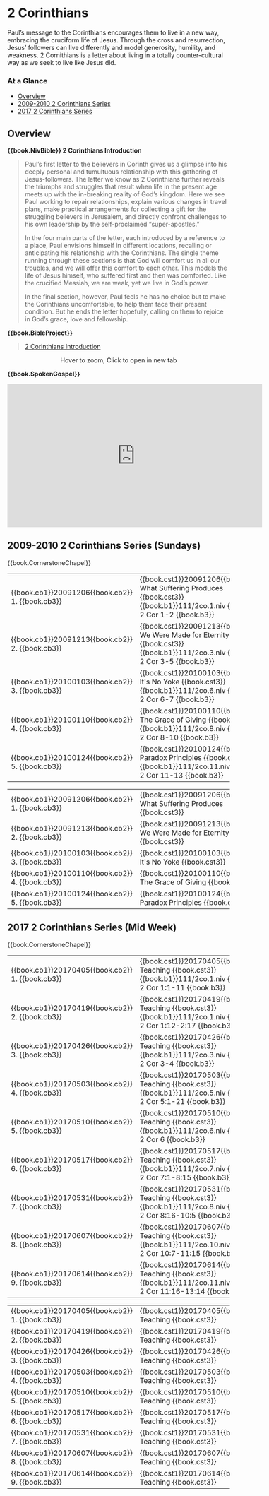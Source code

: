 
# 2 Corinthians

<script type="text/javascript" src="utils.js"></script>

Paul’s message to the Corinthians encourages them to live in a new
way, embracing the cruciform life of Jesus. Through the cross and
resurrection, Jesus’ followers can live differently and model
generosity, humility, and weakness. 2 Cornithians is a letter about
living in a totally counter-cultural way as we seek to live like Jesus
did.


### At a Glance

- [Overview](#overview)
- [2009-2010 2 Corinthians Series](#2009-2010-2-corinthians-series-sundays)
- [2017 2 Corinthians Series](#2017-2-corinthians-series-mid-week)


## Overview

**{{book.NivBible}} 2 Corinthians Introduction**

> Paul’s first letter to the believers in Corinth gives us a glimpse
> into his deeply personal and tumultuous relationship with this
> gathering of Jesus-followers. The letter we know as 2 Corinthians
> further reveals the triumphs and struggles that result when life in
> the present age meets up with the in-breaking reality of God’s
> kingdom. Here we see Paul working to repair relationships, explain
> various changes in travel plans, make practical arrangements for
> collecting a gift for the struggling believers in Jerusalem, and
> directly confront challenges to his own leadership by the
> self-proclaimed “super-apostles.”
> 
> In the four main parts of the letter, each introduced by a reference
> to a place, Paul envisions himself in different locations, recalling
> or anticipating his relationship with the Corinthians. The single
> theme running through these sections is that God will comfort us in
> all our troubles, and we will offer this comfort to each other. This
> models the life of Jesus himself, who suffered first and then was
> comforted. Like the crucified Messiah, we are weak, yet we live in
> God’s power.
> 
> In the final section, however, Paul feels he has no choice but to make
> the Corinthians uncomfortable, to help them face their present
> condition. But he ends the letter hopefully, calling on them to
> rejoice in God’s grace, love and fellowship.


**{{book.BibleProject}}**

> [2 Corinthians Introduction](https://bibleproject.com/explore/video/2-corinthians/)

<center>
  <figure>
    <div id="2Corinthians_BP"></div>
    <figcaption>Hover to zoom, Click to open in new tab</figcaption>
  </figure>
</center>
<script>
  addZoomableImage('2Corinthians_BP', '2Corinthians_BP.png', 75);
</script>

**{{book.SpokenGospel}}**

<p align="center">
  <iframe name="SpokenGospel2CorVideo"
          id="SpokenGospel2CorVideo"
          width="577"
          height="325"
          src="https://www.youtube.com/embed/nmdsoTt_gv0"
          frameborder="0"
          allow="accelerometer; autoplay; encrypted-media; gyroscope; picture-in-picture"
          allowfullscreen></iframe>
</p>


## 2009-2010 2 Corinthians Series (Sundays)

{{book.CornerstoneChapel}}

<!-- MASTER: vertical layout for "cell phone" responsive show/hide -->
<div class="phone">
<table>

<tr><td> {{book.cb1}}20091206{{book.cb2}} 1. {{book.cb3}} </td><td> {{book.cst1}}20091206{{book.cst2}} What Suffering Produces   {{book.cst3}} <br/> {{book.b1}}111/2co.1.niv {{book.b2}} 2 Cor 1-2   {{book.b3}} </td><td> 12/06/2009 <br/> {{book.csg1}}20091206.pdf{{book.csg2}} </td>
<tr><td> {{book.cb1}}20091213{{book.cb2}} 2. {{book.cb3}} </td><td> {{book.cst1}}20091213{{book.cst2}} We Were Made for Eternity {{book.cst3}} <br/> {{book.b1}}111/2co.3.niv {{book.b2}} 2 Cor 3-5   {{book.b3}} </td><td> 12/13/2009 <br/> {{book.csg1}}20091213.pdf{{book.csg2}} </td>
<tr><td> {{book.cb1}}20100103{{book.cb2}} 3. {{book.cb3}} </td><td> {{book.cst1}}20100103{{book.cst2}} It's No Yoke              {{book.cst3}} <br/> {{book.b1}}111/2co.6.niv {{book.b2}} 2 Cor 6-7   {{book.b3}} </td><td> 01/03/2010 <br/> {{book.csg1}}20100103.pdf{{book.csg2}} </td>
<tr><td> {{book.cb1}}20100110{{book.cb2}} 4. {{book.cb3}} </td><td> {{book.cst1}}20100110{{book.cst2}} The Grace of Giving       {{book.cst3}} <br/> {{book.b1}}111/2co.8.niv {{book.b2}} 2 Cor 8-10  {{book.b3}} </td><td> 01/10/2010 <br/> {{book.csg1}}20100110.pdf{{book.csg2}} </td>
<tr><td> {{book.cb1}}20100124{{book.cb2}} 5. {{book.cb3}} </td><td> {{book.cst1}}20100124{{book.cst2}} Paradox Principles        {{book.cst3}} <br/> {{book.b1}}111/2co.11.niv{{book.b2}} 2 Cor 11-13 {{book.b3}} </td><td> 01/24/2010 <br/> {{book.csg1}}20100124.pdf{{book.csg2}} </td>

</table>
</div>

<!-- COPY: horizontal layout for "desktop/tablet" responsive show/hide (simply add 2 columns to header and replace TWO FROM <br/> TO </td><td> -->
<div class="desktop">
<table>

<tr><td> {{book.cb1}}20091206{{book.cb2}} 1. {{book.cb3}} </td><td> {{book.cst1}}20091206{{book.cst2}} What Suffering Produces   {{book.cst3}} </td><td> {{book.b1}}111/2co.1.niv {{book.b2}} 2 Cor 1-2   {{book.b3}} </td><td> 12/06/2009 </td><td> {{book.csg1}}20091206.pdf{{book.csg2}} </td>
<tr><td> {{book.cb1}}20091213{{book.cb2}} 2. {{book.cb3}} </td><td> {{book.cst1}}20091213{{book.cst2}} We Were Made for Eternity {{book.cst3}} </td><td> {{book.b1}}111/2co.3.niv {{book.b2}} 2 Cor 3-5   {{book.b3}} </td><td> 12/13/2009 </td><td> {{book.csg1}}20091213.pdf{{book.csg2}} </td>
<tr><td> {{book.cb1}}20100103{{book.cb2}} 3. {{book.cb3}} </td><td> {{book.cst1}}20100103{{book.cst2}} It's No Yoke              {{book.cst3}} </td><td> {{book.b1}}111/2co.6.niv {{book.b2}} 2 Cor 6-7   {{book.b3}} </td><td> 01/03/2010 </td><td> {{book.csg1}}20100103.pdf{{book.csg2}} </td>
<tr><td> {{book.cb1}}20100110{{book.cb2}} 4. {{book.cb3}} </td><td> {{book.cst1}}20100110{{book.cst2}} The Grace of Giving       {{book.cst3}} </td><td> {{book.b1}}111/2co.8.niv {{book.b2}} 2 Cor 8-10  {{book.b3}} </td><td> 01/10/2010 </td><td> {{book.csg1}}20100110.pdf{{book.csg2}} </td>
<tr><td> {{book.cb1}}20100124{{book.cb2}} 5. {{book.cb3}} </td><td> {{book.cst1}}20100124{{book.cst2}} Paradox Principles        {{book.cst3}} </td><td> {{book.b1}}111/2co.11.niv{{book.b2}} 2 Cor 11-13 {{book.b3}} </td><td> 01/24/2010 </td><td> {{book.csg1}}20100124.pdf{{book.csg2}} </td>

</table>
</div>


## 2017 2 Corinthians Series (Mid Week)

{{book.CornerstoneChapel}}

<!-- MASTER: vertical layout for "cell phone" responsive show/hide -->
<div class="phone">
<table>

<tr><td> {{book.cb1}}20170405{{book.cb2}} 1. {{book.cb3}} </td><td> {{book.cst1}}20170405{{book.cst2}} Teaching {{book.cst3}} <br/> {{book.b1}}111/2co.1.niv {{book.b2}} 2 Cor 1:1-11       {{book.b3}} </td><td> 04/05/2017 </td>
<tr><td> {{book.cb1}}20170419{{book.cb2}} 2. {{book.cb3}} </td><td> {{book.cst1}}20170419{{book.cst2}} Teaching {{book.cst3}} <br/> {{book.b1}}111/2co.1.niv {{book.b2}} 2 Cor 1:12-2:17    {{book.b3}} </td><td> 04/19/2017 </td>
<tr><td> {{book.cb1}}20170426{{book.cb2}} 3. {{book.cb3}} </td><td> {{book.cst1}}20170426{{book.cst2}} Teaching {{book.cst3}} <br/> {{book.b1}}111/2co.3.niv {{book.b2}} 2 Cor 3-4          {{book.b3}} </td><td> 04/26/2017 </td>
<tr><td> {{book.cb1}}20170503{{book.cb2}} 4. {{book.cb3}} </td><td> {{book.cst1}}20170503{{book.cst2}} Teaching {{book.cst3}} <br/> {{book.b1}}111/2co.5.niv {{book.b2}} 2 Cor 5:1-21       {{book.b3}} </td><td> 05/03/2017 </td>
<tr><td> {{book.cb1}}20170510{{book.cb2}} 5. {{book.cb3}} </td><td> {{book.cst1}}20170510{{book.cst2}} Teaching {{book.cst3}} <br/> {{book.b1}}111/2co.6.niv {{book.b2}} 2 Cor 6            {{book.b3}} </td><td> 05/10/2017 </td>
<tr><td> {{book.cb1}}20170517{{book.cb2}} 6. {{book.cb3}} </td><td> {{book.cst1}}20170517{{book.cst2}} Teaching {{book.cst3}} <br/> {{book.b1}}111/2co.7.niv {{book.b2}} 2 Cor 7:1-8:15     {{book.b3}} </td><td> 05/17/2017 </td>
<tr><td> {{book.cb1}}20170531{{book.cb2}} 7. {{book.cb3}} </td><td> {{book.cst1}}20170531{{book.cst2}} Teaching {{book.cst3}} <br/> {{book.b1}}111/2co.8.niv {{book.b2}} 2 Cor 8:16-10:5    {{book.b3}} </td><td> 05/31/2017 </td>
<tr><td> {{book.cb1}}20170607{{book.cb2}} 8. {{book.cb3}} </td><td> {{book.cst1}}20170607{{book.cst2}} Teaching {{book.cst3}} <br/> {{book.b1}}111/2co.10.niv{{book.b2}} 2 Cor 10:7-11:15   {{book.b3}} </td><td> 06/07/2017 </td>
<tr><td> {{book.cb1}}20170614{{book.cb2}} 9. {{book.cb3}} </td><td> {{book.cst1}}20170614{{book.cst2}} Teaching {{book.cst3}} <br/> {{book.b1}}111/2co.11.niv{{book.b2}} 2 Cor 11:16-13:14  {{book.b3}} </td><td> 06/14/2017 </td>

</table>
</div>

<!-- COPY: horizontal layout for "desktop/tablet" responsive show/hide (simply add 2 columns to header and replace TWO FROM <br/> TO </td><td> -->
<div class="desktop">
<table>

<tr><td> {{book.cb1}}20170405{{book.cb2}} 1. {{book.cb3}} </td><td> {{book.cst1}}20170405{{book.cst2}} Teaching {{book.cst3}} </td><td> {{book.b1}}111/2co.1.niv {{book.b2}} 2 Cor 1:1-11       {{book.b3}} </td><td> 04/05/2017 </td>
<tr><td> {{book.cb1}}20170419{{book.cb2}} 2. {{book.cb3}} </td><td> {{book.cst1}}20170419{{book.cst2}} Teaching {{book.cst3}} </td><td> {{book.b1}}111/2co.1.niv {{book.b2}} 2 Cor 1:12-2:17    {{book.b3}} </td><td> 04/19/2017 </td>
<tr><td> {{book.cb1}}20170426{{book.cb2}} 3. {{book.cb3}} </td><td> {{book.cst1}}20170426{{book.cst2}} Teaching {{book.cst3}} </td><td> {{book.b1}}111/2co.3.niv {{book.b2}} 2 Cor 3-4          {{book.b3}} </td><td> 04/26/2017 </td>
<tr><td> {{book.cb1}}20170503{{book.cb2}} 4. {{book.cb3}} </td><td> {{book.cst1}}20170503{{book.cst2}} Teaching {{book.cst3}} </td><td> {{book.b1}}111/2co.5.niv {{book.b2}} 2 Cor 5:1-21       {{book.b3}} </td><td> 05/03/2017 </td>
<tr><td> {{book.cb1}}20170510{{book.cb2}} 5. {{book.cb3}} </td><td> {{book.cst1}}20170510{{book.cst2}} Teaching {{book.cst3}} </td><td> {{book.b1}}111/2co.6.niv {{book.b2}} 2 Cor 6            {{book.b3}} </td><td> 05/10/2017 </td>
<tr><td> {{book.cb1}}20170517{{book.cb2}} 6. {{book.cb3}} </td><td> {{book.cst1}}20170517{{book.cst2}} Teaching {{book.cst3}} </td><td> {{book.b1}}111/2co.7.niv {{book.b2}} 2 Cor 7:1-8:15     {{book.b3}} </td><td> 05/17/2017 </td>
<tr><td> {{book.cb1}}20170531{{book.cb2}} 7. {{book.cb3}} </td><td> {{book.cst1}}20170531{{book.cst2}} Teaching {{book.cst3}} </td><td> {{book.b1}}111/2co.8.niv {{book.b2}} 2 Cor 8:16-10:5    {{book.b3}} </td><td> 05/31/2017 </td>
<tr><td> {{book.cb1}}20170607{{book.cb2}} 8. {{book.cb3}} </td><td> {{book.cst1}}20170607{{book.cst2}} Teaching {{book.cst3}} </td><td> {{book.b1}}111/2co.10.niv{{book.b2}} 2 Cor 10:7-11:15   {{book.b3}} </td><td> 06/07/2017 </td>
<tr><td> {{book.cb1}}20170614{{book.cb2}} 9. {{book.cb3}} </td><td> {{book.cst1}}20170614{{book.cst2}} Teaching {{book.cst3}} </td><td> {{book.b1}}111/2co.11.niv{{book.b2}} 2 Cor 11:16-13:14  {{book.b3}} </td><td> 06/14/2017 </td>

</table>
</div>


<script>
  pageSetup();
</script>
